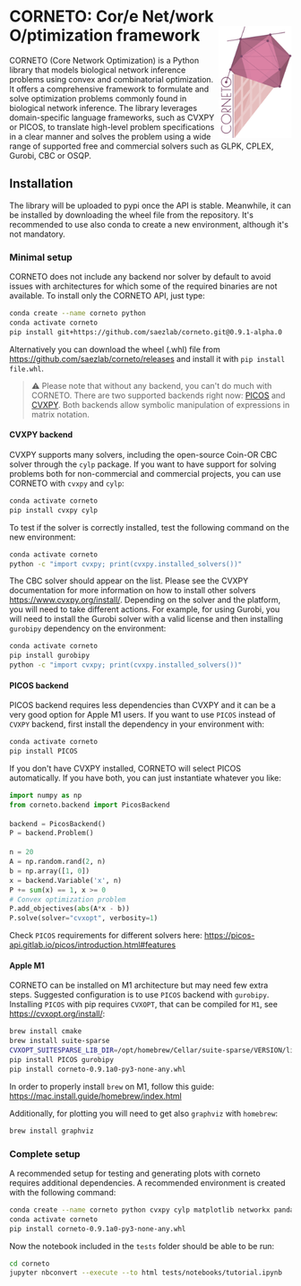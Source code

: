 # CORNETO: Cor/e Net/work O/ptimization framework <img src="https://github.com/pablormier/resources/raw/main/images/logos/corneto-logo-250px.png" align="right" height="200" alt="logo">

CORNETO (Core Network Optimization) is a Python library that models biological network inference problems using convex and combinatorial optimization. It offers a comprehensive framework to formulate and solve optimization problems commonly found in biological network inference. The library leverages domain-specific language frameworks, such as CVXPY or PICOS, to translate high-level problem specifications in a clear manner and solves the problem using a wide range of supported free and commercial solvers such as GLPK, CPLEX, Gurobi, CBC or OSQP.

## Installation

The library will be uploaded to pypi once the API is stable. Meanwhile, it can be installed by downloading the wheel file from the repository. It's recommended to use also conda to create a new environment, although it's not mandatory.

### Minimal setup

CORNETO does not include any backend nor solver by default to avoid issues with architectures for which some of the required binaries are not available. To install only the CORNETO API, just type:

```bash
conda create --name corneto python
conda activate corneto
pip install git+https://github.com/saezlab/corneto.git@0.9.1-alpha.0
```

Alternatively you can download the wheel (.whl) file from https://github.com/saezlab/corneto/releases and install it with `pip install file.whl`. 

> :warning: Please note that without any backend, you can't do much with CORNETO. There are two supported backends right now: [PICOS](https://picos-api.gitlab.io/picos/tutorial.html) and [CVXPY](https://www.cvxpy.org/). Both backends allow symbolic manipulation of expressions in matrix notation. 


#### CVXPY backend

CVXPY supports many solvers, including the open-source Coin-OR CBC solver through the `cylp` package. If you want to have support for solving problems both for non-commercial and commercial projects, you can use CORNETO with `cvxpy` and `cylp`:

```bash
conda activate corneto
pip install cvxpy cylp
```

To test if the solver is correctly installed, test the following command on the new environment:

```bash
conda activate corneto
python -c "import cvxpy; print(cvxpy.installed_solvers())"
```

The CBC solver should appear on the list. Please see the CVXPY documentation for more information on how to install other solvers https://www.cvxpy.org/install/. Depending on the solver and the platform, you will need to take different actions. For example, for using Gurobi, you will need to install the Gurobi solver with a valid license and then installing `gurobipy` dependency on the environment:

```bash
conda activate corneto
pip install gurobipy
python -c "import cvxpy; print(cvxpy.installed_solvers())"
```

#### PICOS backend

PICOS backend requires less dependencies than CVXPY and it can be a very good option for Apple M1 users. If you want to use `PICOS` instead of `CVXPY` backend, first install the dependency in your environment with:

```bash
conda activate corneto
pip install PICOS
```

If you don't have CVXPY installed, CORNETO will select PICOS automatically. If you have both, you can just instantiate whatever you like:

```python
import numpy as np
from corneto.backend import PicosBackend

backend = PicosBackend()
P = backend.Problem()

n = 20
A = np.random.rand(2, n)
b = np.array([1, 0])
x = backend.Variable('x', n)
P += sum(x) == 1, x >= 0
# Convex optimization problem
P.add_objectives(abs(A*x - b))
P.solve(solver="cvxopt", verbosity=1)
```

Check `PICOS` requirements for different solvers here: https://picos-api.gitlab.io/picos/introduction.html#features

#### Apple M1

CORNETO can be installed on M1 architecture but may need few extra steps. Suggested configuration is to use `PICOS` backend with `gurobipy`. Installing `PICOS` with pip requires `CVXOPT`, that can be compiled for `M1`, see https://cvxopt.org/install/:

```bash
brew install cmake
brew install suite-sparse
CVXOPT_SUITESPARSE_LIB_DIR=/opt/homebrew/Cellar/suite-sparse/VERSION/lib/ CVXOPT_SUITESPARSE_INC_DIR=/opt/homebrew/Cellar/suite-sparse/VERSION/include/ pip install cvxopt
pip install PICOS gurobipy
pip install corneto-0.9.1a0-py3-none-any.whl
```

In order to properly install `brew` on M1, follow this guide: https://mac.install.guide/homebrew/index.html

Additionally, for plotting you will need to get also `graphviz` with `homebrew`:

```bash
brew install graphviz
```

### Complete setup

A recommended setup for testing and generating plots with corneto requires additional dependencies. A recommended environment is created with the following command:

```bash
conda create --name corneto python cvxpy cylp matplotlib networkx pandas jupyter pydot graphviz
conda activate corneto
pip install corneto-0.9.1a0-py3-none-any.whl
```

Now the notebook included in the `tests` folder should be able to be run:

```bash
cd corneto
jupyter nbconvert --execute --to html tests/notebooks/tutorial.ipynb
```
